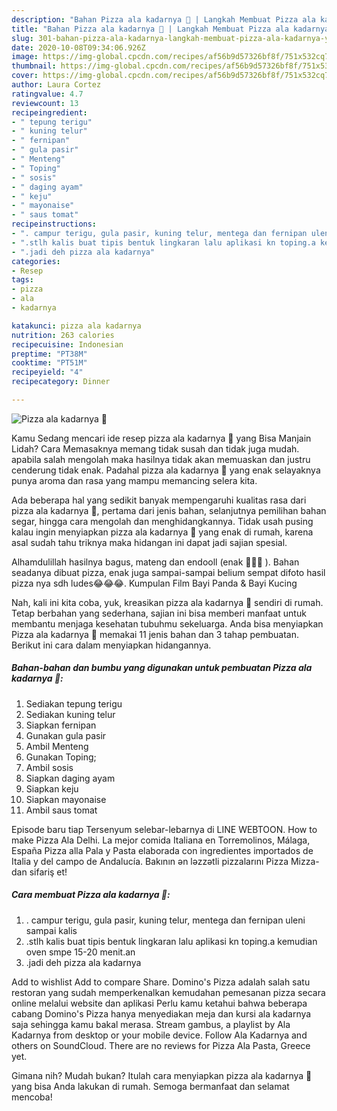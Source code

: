 ```yaml
---
description: "Bahan Pizza ala kadarnya 🤭 | Langkah Membuat Pizza ala kadarnya 🤭 Yang Enak Dan Lezat"
title: "Bahan Pizza ala kadarnya 🤭 | Langkah Membuat Pizza ala kadarnya 🤭 Yang Enak Dan Lezat"
slug: 301-bahan-pizza-ala-kadarnya-langkah-membuat-pizza-ala-kadarnya-yang-enak-dan-lezat
date: 2020-10-08T09:34:06.926Z
image: https://img-global.cpcdn.com/recipes/af56b9d57326bf8f/751x532cq70/pizza-ala-kadarnya-🤭-foto-resep-utama.jpg
thumbnail: https://img-global.cpcdn.com/recipes/af56b9d57326bf8f/751x532cq70/pizza-ala-kadarnya-🤭-foto-resep-utama.jpg
cover: https://img-global.cpcdn.com/recipes/af56b9d57326bf8f/751x532cq70/pizza-ala-kadarnya-🤭-foto-resep-utama.jpg
author: Laura Cortez
ratingvalue: 4.7
reviewcount: 13
recipeingredient:
- " tepung terigu"
- " kuning telur"
- " fernipan"
- " gula pasir"
- " Menteng"
- " Toping"
- " sosis"
- " daging ayam"
- " keju"
- " mayonaise"
- " saus tomat"
recipeinstructions:
- ". campur terigu, gula pasir, kuning telur, mentega dan fernipan uleni sampai kalis"
- ".stlh kalis buat tipis bentuk lingkaran lalu aplikasi kn toping.a kemudian oven smpe 15-20 menit.an"
- ".jadi deh pizza ala kadarnya"
categories:
- Resep
tags:
- pizza
- ala
- kadarnya

katakunci: pizza ala kadarnya 
nutrition: 263 calories
recipecuisine: Indonesian
preptime: "PT38M"
cooktime: "PT51M"
recipeyield: "4"
recipecategory: Dinner

---
```



![Pizza ala kadarnya 🤭](https://img-global.cpcdn.com/recipes/af56b9d57326bf8f/751x532cq70/pizza-ala-kadarnya-🤭-foto-resep-utama.jpg)

Kamu Sedang mencari ide resep pizza ala kadarnya 🤭 yang Bisa Manjain Lidah? Cara Memasaknya memang tidak susah dan tidak juga mudah. apabila salah mengolah maka hasilnya tidak akan memuaskan dan justru cenderung tidak enak. Padahal pizza ala kadarnya 🤭 yang enak selayaknya punya aroma dan rasa yang mampu memancing selera kita.

Ada beberapa hal yang sedikit banyak mempengaruhi kualitas rasa dari pizza ala kadarnya 🤭, pertama dari jenis bahan, selanjutnya pemilihan bahan segar, hingga cara mengolah dan menghidangkannya. Tidak usah pusing kalau ingin menyiapkan pizza ala kadarnya 🤭 yang enak di rumah, karena asal sudah tahu triknya maka hidangan ini dapat jadi sajian spesial.

Alhamdulillah hasilnya bagus, mateng dan endooll (enak 🤣😍🤭 ). Bahan seadanya dibuat pizza, enak juga sampai-sampai belium sempat difoto hasil pizza nya sdh ludes😂😂😂. Kumpulan Film Bayi Panda &amp; Bayi Kucing


Nah, kali ini kita coba, yuk, kreasikan pizza ala kadarnya 🤭 sendiri di rumah. Tetap berbahan yang sederhana, sajian ini bisa memberi manfaat untuk membantu menjaga kesehatan tubuhmu sekeluarga. Anda bisa menyiapkan Pizza ala kadarnya 🤭 memakai 11 jenis bahan dan 3 tahap pembuatan. Berikut ini cara dalam menyiapkan hidangannya.

<!--inarticleads1-->

##### Bahan-bahan dan bumbu yang digunakan untuk pembuatan Pizza ala kadarnya 🤭:

1. Sediakan  tepung terigu
1. Sediakan  kuning telur
1. Siapkan  fernipan
1. Gunakan  gula pasir
1. Ambil  Menteng
1. Gunakan  Toping;
1. Ambil  sosis
1. Siapkan  daging ayam
1. Siapkan  keju
1. Siapkan  mayonaise
1. Ambil  saus tomat


Episode baru tiap Tersenyum selebar-lebarnya di LINE WEBTOON. How to make Pizza Ala Delhi. La mejor comida Italiana en Torremolinos, Málaga, España Pizza alla Pala y Pasta elaborada con ingredientes importados de Italia y del campo de Andalucía. Bakının ən ləzzətli pizzalarını Pizza Mizza-dan sifariş et! 

<!--inarticleads2-->

##### Cara membuat Pizza ala kadarnya 🤭:

1. . campur terigu, gula pasir, kuning telur, mentega dan fernipan uleni sampai kalis
1. .stlh kalis buat tipis bentuk lingkaran lalu aplikasi kn toping.a kemudian oven smpe 15-20 menit.an
1. .jadi deh pizza ala kadarnya


Add to wishlist Add to compare Share. Domino&#39;s Pizza adalah salah satu restoran yang sudah memperkenalkan kemudahan pemesanan pizza secara online melalui website dan aplikasi Perlu kamu ketahui bahwa beberapa cabang Domino&#39;s Pizza hanya menyediakan meja dan kursi ala kadarnya saja sehingga kamu bakal merasa. Stream gambus, a playlist by Ala Kadarnya from desktop or your mobile device. Follow Ala Kadarnya and others on SoundCloud. There are no reviews for Pizza Ala Pasta, Greece yet. 

Gimana nih? Mudah bukan? Itulah cara menyiapkan pizza ala kadarnya 🤭 yang bisa Anda lakukan di rumah. Semoga bermanfaat dan selamat mencoba!
